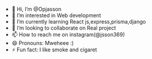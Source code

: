 - 👋 Hi, I’m @Opjasson
- 👀 I’m interested in Web development
- 🌱 I’m currently learning React js,express,prisma,django
- 💞️ I’m looking to collaborate on Real project
- 📫 How to reach me on instagram(@jsson369)
- 😄 Pronouns: Mweheee :)
- ⚡ Fun fact: I like smoke and cigaret

<!---
Opjasson/Opjasson is a ✨ special ✨ repository because its `README.md` (this file) appears on your GitHub profile.
You can click the Preview link to take a look at your changes.
--->

